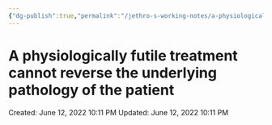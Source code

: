 ```yaml
---
{"dg-publish":true,"permalink":"/jethro-s-working-notes/a-physiologically-futile-treatment-cannot-reverse/","dgPassFrontmatter":true}
---
```



# A physiologically futile treatment cannot reverse the underlying pathology of the patient

Created: June 12, 2022 10:11 PM
Updated: June 12, 2022 10:11 PM